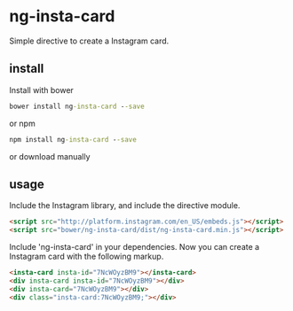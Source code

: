 # ng-insta-card

Simple directive to create a Instagram card.

## install
Install with bower

```cmd
bower install ng-insta-card --save
```

or npm

```cmd
npm install ng-insta-card --save
```
or download manually

## usage


Include the Instagram library, and include the directive module.

```html
<script src="http://platform.instagram.com/en_US/embeds.js"></script>
<script src="bower/ng-insta-card/dist/ng-insta-card.min.js"></script>
```
Include 'ng-insta-card' in your dependencies.
Now you can create a Instagram card with the following markup.

```html
<insta-card insta-id="7NcWOyzBM9"></insta-card>
<div insta-card insta-id="7NcWOyzBM9"></div>
<div insta-card="7NcWOyzBM9"></div>
<div class="insta-card:7NcWOyzBM9;"></div>
```